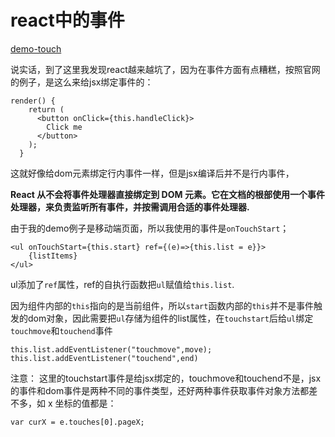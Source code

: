 # react中的事件

<a href="https://github.com/hsian/react-tutorial/blob/master/demo/demo-touch.html">demo-touch</a>

说实话，到了这里我发现react越来越坑了，因为在事件方面有点糟糕，按照官网的例子，是这么来给jsx绑定事件的：

	render() {
	    return (
	      <button onClick={this.handleClick}>
	        Click me
	      </button>
	    );
	  }

这就好像给dom元素绑定行内事件一样，但是jsx编译后并不是行内事件，

**React 从不会将事件处理器直接绑定到 DOM 元素。它在文档的根部使用一个事件处理器，来负责监听所有事件，并按需调用合适的事件处理器.**

由于我的demo例子是移动端页面，所以我使用的事件是`onTouchStart`；

	<ul onTouchStart={this.start} ref={(e)=>{this.list = e}}>
		{listItems}
	</ul>

ul添加了`ref`属性，ref的自执行函数把`ul`赋值给`this.list`.

因为组件内部的`this`指向的是当前组件，所以`start`函数内部的`this`并不是事件触发的dom对象，因此需要把`ul`存储为组件的list属性，在`touchstart`后给`ul`绑定`touchmove`和`touchend`事件

	this.list.addEventListener("touchmove",move);
	this.list.addEventListener("touchend",end)

注意： 这里的touchstart事件是给jsx绑定的，touchmove和touchend不是，jsx的事件和dom事件是两种不同的事件类型，还好两种事件获取事件对象方法都差不多，如 x 坐标的值都是：

	var curX = e.touches[0].pageX;